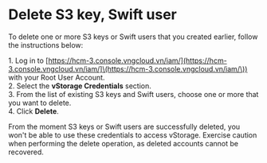 # Delete S3 key, Swift user

To delete one or more S3 keys or Swift users that you created earlier, follow the instructions below:

1\. Log in to [https://hcm-3.console.vngcloud.vn/iam/](https://hcm-3.console.vngcloud.vn/iam/]\(https://hcm-3.console.vngcloud.vn/iam/\)) with your Root User Account.\
2\. Select the **vStorage Credentials** section.\
3\. From the list of existing S3 keys and Swift users, choose one or more that you want to delete.\
4\. Click **Delete**.

From the moment S3 keys or Swift users are successfully deleted, you won't be able to use these credentials to access vStorage. Exercise caution when performing the delete operation, as deleted accounts cannot be recovered.

